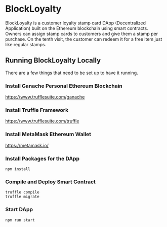 # BlockLoyalty
BlockLoyalty is a customer loyalty stamp card DApp (Decentralized Application) built on the Ethereum blockchain using smart contracts. Owners can assign stamp cards to customers and give them a stamp per purchase. On the tenth visit, the customer can redeem it for a free item just like regular stamps.

## Running BlockLoyalty Locally
There are a few things that need to be set up to have it running.

### Install Ganache Personal Ethereum Blockchain
https://www.trufflesuite.com/ganache

### Install Truffle Framework
https://www.trufflesuite.com/truffle

### Install MetaMask Ethereum Wallet
https://metamask.io/

### Install Packages for the DApp
`npm install`

### Compile and Deploy Smart Contract
`truffle compile` \
`truffle migrate`

### Start DApp
`npm run start`
